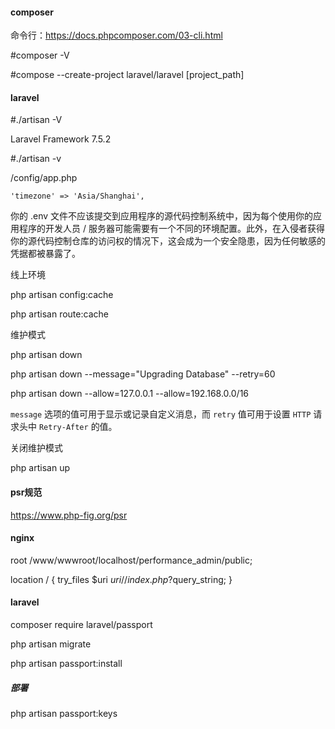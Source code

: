#### composer

命令行：https://docs.phpcomposer.com/03-cli.html

#composer -V

#compose --create-project laravel/laravel [project_path]



#### laravel

#./artisan -V

Laravel Framework 7.5.2

#./artisan -v



/config/app.php

```
'timezone' => 'Asia/Shanghai',
```

你的 .env 文件不应该提交到应用程序的源代码控制系统中，因为每个使用你的应用程序的开发人员 / 服务器可能需要有一个不同的环境配置。此外，在入侵者获得你的源代码控制仓库的访问权的情况下，这会成为一个安全隐患，因为任何敏感的凭据都被暴露了。



线上环境

php artisan config:cache

php artisan route:cache



维护模式

php artisan down

php artisan down --message="Upgrading Database" --retry=60

php artisan down --allow=127.0.0.1 --allow=192.168.0.0/16

`message` 选项的值可用于显示或记录自定义消息，而 `retry` 值可用于设置 `HTTP` 请求头中 `Retry-After` 的值。



关闭维护模式

php artisan up



#### psr规范

https://www.php-fig.org/psr



#### nginx

root /www/wwwroot/localhost/performance_admin/public;

location / {
	try_files $uri $uri/ /index.php?$query_string;
}



#### laravel
composer require laravel/passport

php artisan migrate

php artisan passport:install


##### 部署
php artisan passport:keys
